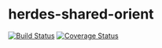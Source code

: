# herdes-shared-orient

[![Build Status](https://travis-ci.org/herdes/herdes-shared-orient.svg?branch=master)](https://travis-ci.org/herdes/herdes-shared-orient)
[![Coverage Status](https://coveralls.io/repos/github/herdes/herdes-shared-orient/badge.svg?branch=master)](https://coveralls.io/github/herdes/herdes-shared-orient?branch=master)
